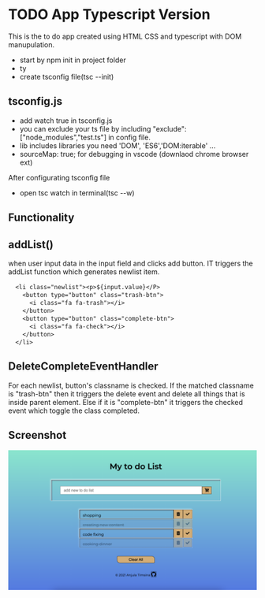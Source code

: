 # TODO App Typescript Version

This is the to do app created using HTML CSS and typescript with DOM manupulation.

- start by npm init in project folder
- ty
- create tsconfig file(tsc --init)

## tsconfig.js

- add watch true in tsconfig.js
- you can exclude your ts file by including "exclude":["node_modules","test.ts"] in config file.
- lib includes libraries you need 'DOM', 'ES6','DOM:iterable' ...
- sourceMap: true; for debugging in vscode (downlaod chrome browser ext)

After configurating tsconfig file

- open tsc watch in terminal(tsc --w)

## Functionality

## addList()

when user input data in the input field and clicks add button. IT triggers the addList function which generates newlist item.

```shell
  <li class="newlist"><p>${input.value}</P>
    <button type="button" class="trash-btn">
	  <i class="fa fa-trash"></i>
	</button>
    <button type="button" class="complete-btn">
	  <i class="fa fa-check"></i>
	</button>
  </li>
```

## DeleteCompleteEventHandler

For each newlist, button's classname is checked. If the matched classname is "trash-btn" then it triggers the delete event and delete all things that is inside parent element. Else if it is "complete-btn" it triggers the checked event which toggle the class completed.

## Screenshot

![screenshot of todoApp](./ScreenshoTtodo.png)
